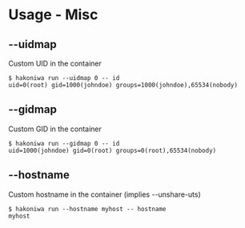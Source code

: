# Usage - Misc

## --uidmap

Custom UID in the container

```console,ignore
$ hakoniwa run --uidmap 0 -- id
uid=0(root) gid=1000(johndoe) groups=1000(johndoe),65534(nobody)

```

## --gidmap

Custom GID in the container

```console,ignore
$ hakoniwa run --gidmap 0 -- id
uid=1000(johndoe) gid=0(root) groups=0(root),65534(nobody)

```

## --hostname

Custom hostname in the container (implies --unshare-uts)

```console
$ hakoniwa run --hostname myhost -- hostname
myhost

```
